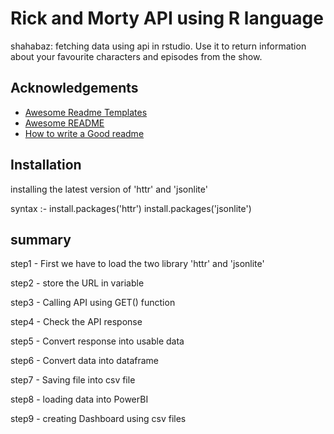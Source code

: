 
#  Rick and Morty API using R language

shahabaz: fetching data using api in rstudio.
Use it to return information about your favourite characters and episodes from the show.



## Acknowledgements

 - [Awesome Readme Templates](https://awesomeopensource.com/project/elangosundar/awesome-README-templates)
 - [Awesome README](https://github.com/matiassingers/awesome-readme)
 - [How to write a Good readme](https://bulldogjob.com/news/449-how-to-write-a-good-readme-for-your-github-project)


## Installation
installing the latest version of 'httr' and 'jsonlite'

syntax :- install.packages('httr')
          install.packages('jsonlite')
## summary

step1 - First we have to load the  two library 'httr' and 'jsonlite'

step2 - store the URL in variable

step3 - Calling API using GET() function

step4 - Check the API response

step5 - Convert response into usable data

step6 - Convert data into dataframe

step7 - Saving file into csv file

step8 -  loading data into PowerBI

step9 - creating Dashboard using csv files
 



